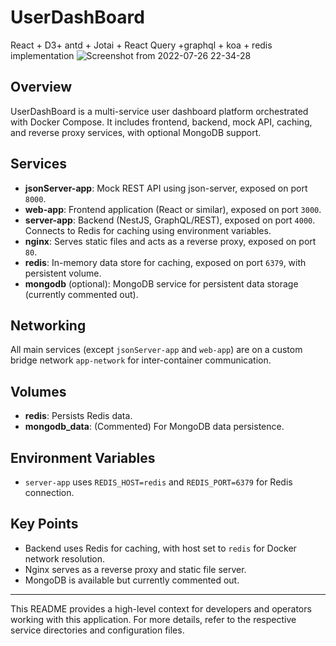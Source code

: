 # UserDashBoard
React + D3+ antd + Jotai + React Query +graphql + koa + redis implementation
![Screenshot from 2022-07-26 22-34-28](https://user-images.githubusercontent.com/3521179/181169695-0dadb93e-4b95-44ce-9abf-927429791d59.png)

## Overview

UserDashBoard is a multi-service user dashboard platform orchestrated with Docker Compose. It includes frontend, backend, mock API, caching, and reverse proxy services, with optional MongoDB support.

## Services

- **jsonServer-app**: Mock REST API using json-server, exposed on port `8000`.
- **web-app**: Frontend application (React or similar), exposed on port `3000`.
- **server-app**: Backend (NestJS, GraphQL/REST), exposed on port `4000`. Connects to Redis for caching using environment variables.
- **nginx**: Serves static files and acts as a reverse proxy, exposed on port `80`.
- **redis**: In-memory data store for caching, exposed on port `6379`, with persistent volume.
- **mongodb** (optional): MongoDB service for persistent data storage (currently commented out).

## Networking

All main services (except `jsonServer-app` and `web-app`) are on a custom bridge network `app-network` for inter-container communication.

## Volumes

- **redis**: Persists Redis data.
- **mongodb_data**: (Commented) For MongoDB data persistence.

## Environment Variables

- `server-app` uses `REDIS_HOST=redis` and `REDIS_PORT=6379` for Redis connection.

## Key Points

- Backend uses Redis for caching, with host set to `redis` for Docker network resolution.
- Nginx serves as a reverse proxy and static file server.
- MongoDB is available but currently commented out.

---

This README provides a high-level context for developers and operators working with this application. For more details, refer to the respective service directories and configuration files.